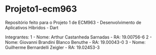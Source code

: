 # Projeto1-ecm963
Repositório feito para o Projeto 1 de ECM963 - Desenvolvimento de Aplicativos Híbridos - Dart

Integrantes:
1 - Nome: Arthur Castanheda Sarnadas - RA: 19.00756-6
2 - Nome: Giovanni Brandini Blanco Benuthe - RA: 19.00043-0
3 - Nome: Guilherme Bernardelli Zeigler - RA: 19.02453-3
